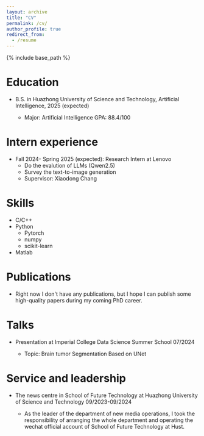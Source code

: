 ```yaml
---
layout: archive
title: "CV"
permalink: /cv/
author_profile: true
redirect_from:
  - /resume
---
```


{% include base_path %}

Education
======
* B.S. in Huazhong University of Science and Technology, Artificial Intelligence, 2025 (expected)
  
  * Major: Artificial Intelligence    GPA: 88.4/100

Intern experience
======
* Fall 2024- Spring 2025 (expected): Research Intern at Lenovo
  * Do the evalution of LLMs (Qwen2.5)
  * Survey the text-to-image generation
  * Supervisor: Xiaodong Chang

  
Skills
======
* C/C++
* Python
  * Pytorch
  * numpy
  * scikit-learn
* Matlab

Publications
======
* Right now I don't have any publications, but I hope I can publish some high-quality papers during my coming PhD career.
  
Talks
======
* Presentation at Imperial College Data Science Summer School   07/2024

  * Topic: Brain tumor Segmentation Based on UNet

  
Service and leadership
======
* The news centre in School of Future Technology at Huazhong University of Science and Technology   09/2023-09/2024

  * As the leader of the department of new media operations, I took the responsibility of arranging the whole department and operating the wechat official account of School of Future Technology at Hust.

